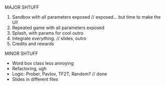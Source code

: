 MAJOR SHTUFF

1. Sandbox with all parameters exposed // exposed... but time to make the UI!
2. Repeated game with all parameters exposed
3. Splash, with params for cool outro
4. Integrate *everything*. // slides, outro
5. Credits and rewards

MINOR SHTUFF

- Word box class less annoying
- Refactoring, ugh
- Logic: Prober, Pavlov, TF2T, Random? // done
- Slides in different files